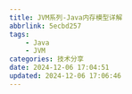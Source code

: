 ```yaml
---
title: JVM系列-Java内存模型详解
abbrlink: 5ecbd257
tags:
    - Java
    - JVM
categories: 技术分享
date: 2024-12-06 17:04:51
updated: 2024-12-06 17:06:46
---
```

